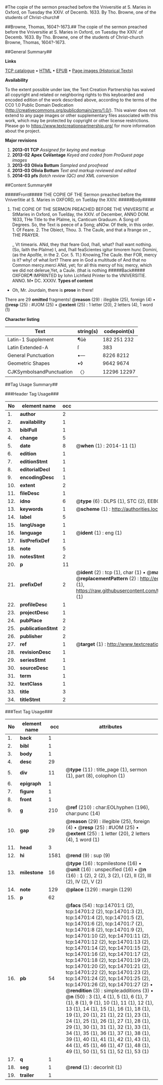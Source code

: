 #The copie of the sermon preached before the Vniversitie at S. Maries in Oxford, on Tuesday the XXIV. of Decemb. 1633. By Tho. Browne, one of the students of Christ-church#

##Browne, Thomas, 1604?-1673.##
The copie of the sermon preached before the Vniversitie at S. Maries in Oxford, on Tuesday the XXIV. of Decemb. 1633. By Tho. Browne, one of the students of Christ-church
Browne, Thomas, 1604?-1673.

##General Summary##

**Links**

[TCP catalogue](http://www.ota.ox.ac.uk/tcp/)  • 
[HTML](http://tei.it.ox.ac.uk/tcp/Texts-HTML/free/A17/A17039.html)  • 
[EPUB](http://tei.it.ox.ac.uk/tcp/Texts-EPUB/free/A17/A17039.epub) • 
[Page images (Historical Texts)](https://historicaltexts.jisc.ac.uk/eebo-99849548e)

**Availability**

To the extent possible under law, the Text Creation Partnership has waived all copyright and related or neighboring rights to this keyboarded and encoded edition of the work described above, according to the terms of the CC0 1.0 Public Domain Dedication (http://creativecommons.org/publicdomain/zero/1.0/). This waiver does not extend to any page images or other supplementary files associated with this work, which may be protected by copyright or other license restrictions. Please go to https://www.textcreationpartnership.org/ for more information about the project.

**Major revisions**

1. __2013-01__ __TCP__ *Assigned for keying and markup*
1. __2013-02__ __Apex CoVantage__ *Keyed and coded from ProQuest page images*
1. __2013-03__ __Olivia Bottum__ *Sampled and proofread*
1. __2013-03__ __Olivia Bottum__ *Text and markup reviewed and edited*
1. __2014-03__ __pfs__ *Batch review (QC) and XML conversion*

##Content Summary##

#####Front#####
THE COPIE OF THE Sermon preached before the Vniverſitie at S. Maries in OXFORD, on Tueſday the XXIV.
#####Body#####

1. THE COPIE OF THE SERMON PREACHED BEFORE THE VNIVERSITIE at StMaries in Oxford, on Tueſday, the XXIV. of December, ANNO DOM. 1633,
THe Title to the Pſalme, is, Canticum Graduum. A Song of Degrees. So, the Text is peece of a Song; aNOw. Of theſe, in this order.  1. Of Feare. 2. The Obiect, Thou. 3. The Cauſe, and that a ſtrange on
    _ THE PRAYER.

    _ Vt timearis.
 ANd, they that feare God, ſhall, what? ſhall want nothing. (So, ſaith the Pſalme) I, and, ſhall feaScientes igitur timorem hunc Domini, (as the Apoſtle, in the 2. Cor. 5. 11.) Knowing,The Cauſe. ther FOR, mercy is it? why! of what ſort? There are in God a multitude of And that no Common mercy.merci ANd, yet; for all this mercy of his; mercy, which we did not deſerue,Yet, a Cauſe. (that is nothing
#####Back#####
OXFORD¶ IMPRINTED by Iohn Lichfield Printer to the VNIVERSITIE. ANNO. M▪ DC. XXXIV.
**Types of content**

  * Oh, Mr. Jourdain, there is **prose** in there!

There are 29 **omitted** fragments! 
 @__reason__ (29) : illegible (25), foreign (4)  •  @__resp__ (25) : #UOM (25)  •  @__extent__ (25) : 1 letter (20), 2 letters (4), 1 word (1)

**Character listing**


|Text|string(s)|codepoint(s)|
|---|---|---|
|Latin-1 Supplement|¶ûè|182 251 232|
|Latin Extended-A|ſ|383|
|General Punctuation|•—|8226 8212|
|Geometric Shapes|▪◊|9642 9674|
|CJKSymbolsandPunctuation|〈〉|12296 12297|

##Tag Usage Summary##

###Header Tag Usage###

|No|element name|occ|attributes|
|---|---|---|---|
|1.|__author__|2||
|2.|__availability__|1||
|3.|__biblFull__|1||
|4.|__change__|5||
|5.|__date__|8| @__when__ (1) : 2014-11 (1)|
|6.|__edition__|1||
|7.|__editionStmt__|1||
|8.|__editorialDecl__|1||
|9.|__encodingDesc__|1||
|10.|__extent__|2||
|11.|__fileDesc__|1||
|12.|__idno__|6| @__type__ (6) : DLPS (1), STC (2), EEBO-CITATION (1), PROQUEST (1), VID (1)|
|13.|__keywords__|1| @__scheme__ (1) : http://authorities.loc.gov/ (1)|
|14.|__label__|5||
|15.|__langUsage__|1||
|16.|__language__|1| @__ident__ (1) : eng (1)|
|17.|__listPrefixDef__|1||
|18.|__note__|5||
|19.|__notesStmt__|2||
|20.|__p__|11||
|21.|__prefixDef__|2| @__ident__ (2) : tcp (1), char (1)  •  @__matchPattern__ (2) : ([0-9\-]+):([0-9IVX]+) (1), (.+) (1)  •  @__replacementPattern__ (2) : http://eebo.chadwyck.com/downloadtiff?vid=$1&page=$2 (1), https://raw.githubusercontent.com/textcreationpartnership/Texts/master/tcpchars.xml#$1 (1)|
|22.|__profileDesc__|1||
|23.|__projectDesc__|1||
|24.|__pubPlace__|2||
|25.|__publicationStmt__|2||
|26.|__publisher__|2||
|27.|__ref__|1| @__target__ (1) : http://www.textcreationpartnership.org/docs/. (1)|
|28.|__revisionDesc__|1||
|29.|__seriesStmt__|1||
|30.|__sourceDesc__|1||
|31.|__term__|1||
|32.|__textClass__|1||
|33.|__title__|3||
|34.|__titleStmt__|2||


###Text Tag Usage###

|No|element name|occ|attributes|
|---|---|---|---|
|1.|__back__|1||
|2.|__bibl__|1||
|3.|__body__|1||
|4.|__desc__|29||
|5.|__div__|11| @__type__ (11) : title_page (1), sermon (1), part (8), colophon (1)|
|6.|__epigraph__|1||
|7.|__figure__|1||
|8.|__front__|1||
|9.|__g__|210| @__ref__ (210) : char:EOLhyphen (196), char:punc (14)|
|10.|__gap__|29| @__reason__ (29) : illegible (25), foreign (4)  •  @__resp__ (25) : #UOM (25)  •  @__extent__ (25) : 1 letter (20), 2 letters (4), 1 word (1)|
|11.|__head__|3||
|12.|__hi__|1581| @__rend__ (9) : sup (9)|
|13.|__milestone__|16| @__type__ (16) : tcpmilestone (16)  •  @__unit__ (16) : unspecified (16)  •  @__n__ (16) : 1 (2), 2 (2), 3 (2), I (2), II (2), III (2), IV (2), V (2)|
|14.|__note__|129| @__place__ (129) : margin (129)|
|15.|__p__|62||
|16.|__pb__|54| @__facs__ (54) : tcp:14701:1 (2), tcp:14701:2 (2), tcp:14701:3 (2), tcp:14701:4 (2), tcp:14701:5 (2), tcp:14701:6 (2), tcp:14701:7 (2), tcp:14701:8 (2), tcp:14701:9 (2), tcp:14701:10 (2), tcp:14701:11 (2), tcp:14701:12 (2), tcp:14701:13 (2), tcp:14701:14 (2), tcp:14701:15 (2), tcp:14701:16 (2), tcp:14701:17 (2), tcp:14701:18 (2), tcp:14701:19 (2), tcp:14701:20 (2), tcp:14701:21 (2), tcp:14701:22 (2), tcp:14701:23 (2), tcp:14701:24 (2), tcp:14701:25 (2), tcp:14701:26 (2), tcp:14701:27 (2)  •  @__rendition__ (3) : simple:additions (3)  •  @__n__ (50) : 3 (1), 4 (1), 5 (1), 6 (1), 7 (1), 8 (1), 9 (1), 10 (1), 11 (1), 12 (1), 13 (1), 14 (1), 15 (1), 16 (1), 18 (1), 19 (1), 20 (1), 21 (1), 22 (1), 23 (1), 24 (1), 25 (1), 26 (1), 27 (1), 28 (1), 29 (1), 30 (1), 31 (1), 32 (1), 33 (1), 34 (1), 35 (1), 36 (1), 37 (1), 38 (1), 39 (1), 40 (1), 41 (1), 42 (1), 43 (1), 44 (1), 45 (1), 46 (1), 47 (1), 48 (1), 49 (1), 50 (1), 51 (1), 52 (1), 53 (1)|
|17.|__q__|1||
|18.|__seg__|1| @__rend__ (1) : decorInit (1)|
|19.|__trailer__|1||
